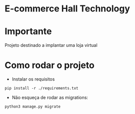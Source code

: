 # E-commerce Hall Technology

# Importante

Projeto destinado a implantar uma loja virtual

# Como rodar o projeto

- Instalar os requisitos
```
pip install -r ./requirements.txt
```
- Não esqueça de rodar as migrations:
```
python3 manage.py migrate
```
